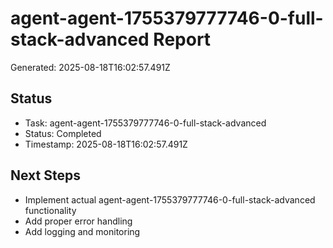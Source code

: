 # agent-agent-1755379777746-0-full-stack-advanced Report

Generated: 2025-08-18T16:02:57.491Z

## Status
- Task: agent-agent-1755379777746-0-full-stack-advanced
- Status: Completed
- Timestamp: 2025-08-18T16:02:57.491Z

## Next Steps
- Implement actual agent-agent-1755379777746-0-full-stack-advanced functionality
- Add proper error handling
- Add logging and monitoring
